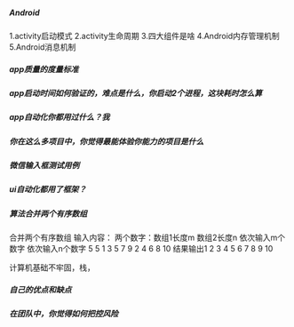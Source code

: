 ##### Android
1.activity启动模式 
2.activity生命周期
3.四大组件是啥
4.Android内存管理机制
5.Android消息机制

##### app质量的度量标准
##### app启动时间如何验证的，难点是什么，你启动2个进程，这块耗时怎么算
##### app自动化你都用过什么？我
##### 你在这么多项目中，你觉得最能体验你能力的项目是什么
##### 微信输入框测试用例
##### ui自动化都用了框架？
##### 算法合并两个有序数组
合并两个有序数组
输入内容：
两个数字：数组1长度m  数组2长度n
依次输入m个数字
依次输入n个数字
5 5
1 3 5 7 9
2 4 6 8 10
结果输出1 2 3 4 5 6 7 8 9 10

计算机基础不牢固，栈，

##### 自己的优点和缺点
##### 在团队中，你觉得如何把控风险